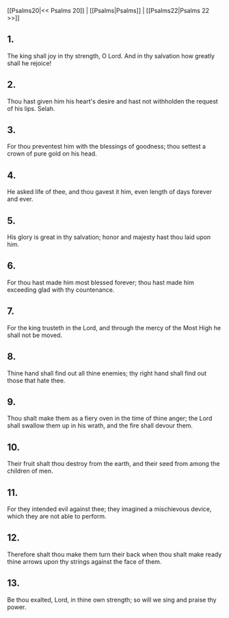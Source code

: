 [[Psalms20|<< Psalms 20]] | [[Psalms|Psalms]] | [[Psalms22|Psalms 22 >>]]
## 1.
The king shall joy in thy strength, O Lord. And in thy salvation how greatly shall he rejoice!
## 2.
Thou hast given him his heart\'s desire and hast not withholden the request of his lips. Selah.
## 3.
For thou preventest him with the blessings of goodness; thou settest a crown of pure gold on his head.
## 4.
He asked life of thee, and thou gavest it him, even length of days forever and ever.
## 5.
His glory is great in thy salvation; honor and majesty hast thou laid upon him.
## 6.
For thou hast made him most blessed forever; thou hast made him exceeding glad with thy countenance.
## 7.
For the king trusteth in the Lord, and through the mercy of the Most High he shall not be moved.
## 8.
Thine hand shall find out all thine enemies; thy right hand shall find out those that hate thee.
## 9.
Thou shalt make them as a fiery oven in the time of thine anger; the Lord shall swallow them up in his wrath, and the fire shall devour them.
## 10.
Their fruit shalt thou destroy from the earth, and their seed from among the children of men.
## 11.
For they intended evil against thee; they imagined a mischievous device, which they are not able to perform.
## 12.
Therefore shalt thou make them turn their back when thou shalt make ready thine arrows upon thy strings against the face of them.
## 13.
Be thou exalted, Lord, in thine own strength; so will we sing and praise thy power.

